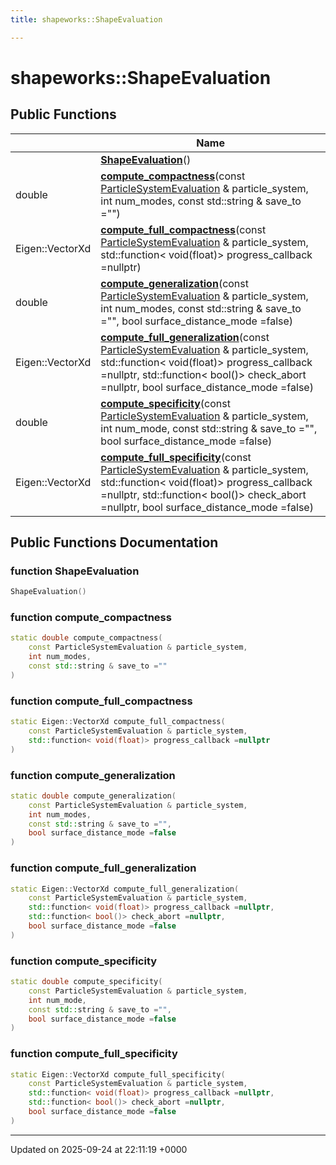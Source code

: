 ```yaml
---
title: shapeworks::ShapeEvaluation

---
```


# shapeworks::ShapeEvaluation





## Public Functions

|                | Name           |
| -------------- | -------------- |
| | **[ShapeEvaluation](../Classes/classshapeworks_1_1ShapeEvaluation.md#function-shapeevaluation)**() |
| double | **[compute_compactness](../Classes/classshapeworks_1_1ShapeEvaluation.md#function-compute-compactness)**(const [ParticleSystemEvaluation](../Classes/classshapeworks_1_1ParticleSystemEvaluation.md) & particle_system, int num_modes, const std::string & save_to ="") |
| Eigen::VectorXd | **[compute_full_compactness](../Classes/classshapeworks_1_1ShapeEvaluation.md#function-compute-full-compactness)**(const [ParticleSystemEvaluation](../Classes/classshapeworks_1_1ParticleSystemEvaluation.md) & particle_system, std::function< void(float)> progress_callback =nullptr) |
| double | **[compute_generalization](../Classes/classshapeworks_1_1ShapeEvaluation.md#function-compute-generalization)**(const [ParticleSystemEvaluation](../Classes/classshapeworks_1_1ParticleSystemEvaluation.md) & particle_system, int num_modes, const std::string & save_to ="", bool surface_distance_mode =false) |
| Eigen::VectorXd | **[compute_full_generalization](../Classes/classshapeworks_1_1ShapeEvaluation.md#function-compute-full-generalization)**(const [ParticleSystemEvaluation](../Classes/classshapeworks_1_1ParticleSystemEvaluation.md) & particle_system, std::function< void(float)> progress_callback =nullptr, std::function< bool()> check_abort =nullptr, bool surface_distance_mode =false) |
| double | **[compute_specificity](../Classes/classshapeworks_1_1ShapeEvaluation.md#function-compute-specificity)**(const [ParticleSystemEvaluation](../Classes/classshapeworks_1_1ParticleSystemEvaluation.md) & particle_system, int num_mode, const std::string & save_to ="", bool surface_distance_mode =false) |
| Eigen::VectorXd | **[compute_full_specificity](../Classes/classshapeworks_1_1ShapeEvaluation.md#function-compute-full-specificity)**(const [ParticleSystemEvaluation](../Classes/classshapeworks_1_1ParticleSystemEvaluation.md) & particle_system, std::function< void(float)> progress_callback =nullptr, std::function< bool()> check_abort =nullptr, bool surface_distance_mode =false) |

## Public Functions Documentation

### function ShapeEvaluation

```cpp
ShapeEvaluation()
```


### function compute_compactness

```cpp
static double compute_compactness(
    const ParticleSystemEvaluation & particle_system,
    int num_modes,
    const std::string & save_to =""
)
```


### function compute_full_compactness

```cpp
static Eigen::VectorXd compute_full_compactness(
    const ParticleSystemEvaluation & particle_system,
    std::function< void(float)> progress_callback =nullptr
)
```


### function compute_generalization

```cpp
static double compute_generalization(
    const ParticleSystemEvaluation & particle_system,
    int num_modes,
    const std::string & save_to ="",
    bool surface_distance_mode =false
)
```


### function compute_full_generalization

```cpp
static Eigen::VectorXd compute_full_generalization(
    const ParticleSystemEvaluation & particle_system,
    std::function< void(float)> progress_callback =nullptr,
    std::function< bool()> check_abort =nullptr,
    bool surface_distance_mode =false
)
```


### function compute_specificity

```cpp
static double compute_specificity(
    const ParticleSystemEvaluation & particle_system,
    int num_mode,
    const std::string & save_to ="",
    bool surface_distance_mode =false
)
```


### function compute_full_specificity

```cpp
static Eigen::VectorXd compute_full_specificity(
    const ParticleSystemEvaluation & particle_system,
    std::function< void(float)> progress_callback =nullptr,
    std::function< bool()> check_abort =nullptr,
    bool surface_distance_mode =false
)
```


-------------------------------

Updated on 2025-09-24 at 22:11:19 +0000